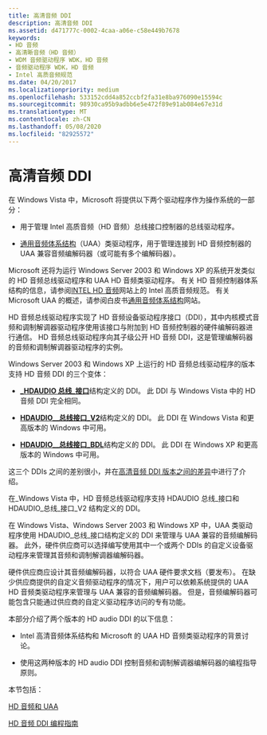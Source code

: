 ```yaml
---
title: 高清音频 DDI
description: 高清音频 DDI
ms.assetid: d471777c-0002-4caa-a06e-c58e449b7678
keywords:
- HD 音频
- 高清晰音频（HD 音频）
- WDM 音频驱动程序 WDK，HD 音频
- 音频驱动程序 WDK，HD 音频
- Intel 高质音频规范
ms.date: 04/20/2017
ms.localizationpriority: medium
ms.openlocfilehash: 533152cdd4a852ccbf2fa31e8ba976090e15594c
ms.sourcegitcommit: 98930ca95b9adbb6e5e472f89e91ab084e67e31d
ms.translationtype: MT
ms.contentlocale: zh-CN
ms.lasthandoff: 05/08/2020
ms.locfileid: "82925572"
---
```

# <a name="high-definition-audio-ddi"></a>高清音频 DDI


在 Windows Vista 中，Microsoft 将提供以下两个驱动程序作为操作系统的一部分：

-   用于管理 Intel 高质音频（HD 音频）总线接口控制器的总线驱动程序。

-   [通用音频体系结构](universal-audio-architecture.md)（UAA）类驱动程序，用于管理连接到 HD 音频控制器的 UAA 兼容音频编解码器（或可能有多个编解码器）。

Microsoft 还将为运行 Windows Server 2003 和 Windows XP 的系统开发类似的 HD 音频总线驱动程序和 UAA HD 音频类驱动程序。 有关 HD 音频控制器体系结构的信息，请参阅[INTEL HD 音频](https://www.intel.com/content/www/us/en/standards/intel-standards-and-initiatives.html)网站上的 Intel 高质音频规范。 有关 Microsoft UAA 的概述，请参阅白皮书[通用音频体系结构](https://docs.microsoft.com/previous-versions/windows/hardware/design/dn640534(v=vs.85))网站。

HD 音频总线驱动程序实现了 HD 音频设备驱动程序接口（DDI），其中内核模式音频和调制解调器驱动程序使用该接口与附加到 HD 音频控制器的硬件编解码器进行通信。 HD 音频总线驱动程序向其子级公开 HD 音频 DDI，这是管理编解码器的音频和调制解调器驱动程序的实例。

Windows Server 2003 和 Windows XP 上运行的 HD 音频总线驱动程序的版本支持 HD 音频 DDI 的三个变体：

-   [**\_HDAUDIO 总线\_接口**](https://docs.microsoft.com/windows-hardware/drivers/ddi/hdaudio/ns-hdaudio-_hdaudio_bus_interface)结构定义的 DDI。 此 DDI 与 Windows Vista 中的 HD 音频 DDI 完全相同。

-   [**HDAUDIO\_\_总线接口\_V2**](https://docs.microsoft.com/windows-hardware/drivers/ddi/hdaudio/ns-hdaudio-_hdaudio_bus_interface_v2)结构定义的 DDI。 此 DDI 在 Windows Vista 和更高版本的 Windows 中可用。

-   [**HDAUDIO\_\_总线接口\_BDL**](https://docs.microsoft.com/windows-hardware/drivers/ddi/hdaudio/ns-hdaudio-_hdaudio_bus_interface_bdl)结构定义的 DDI。 此 DDI 在 Windows XP 和更高版本的 Windows 中可用。

这三个 DDIs 之间的差别很小，并在[高清音频 DDI 版本之间的差异](differences-between-the-hd-audio-ddi-versions.md)中进行了介绍。

在\_Windows Vista 中，HD 音频总线驱动程序支持 HDAUDIO 总线\_接口和 HDAUDIO\_总线\_接口\_V2 结构定义的 DDI。

在 Windows Vista、Windows Server 2003 和 Windows XP 中，UAA 类驱动程序使用 HDAUDIO\_总线\_接口结构定义的 DDI 来管理与 UAA 兼容的音频编解码器。 此外，硬件供应商可以选择编写使用其中一个或两个 DDIs 的自定义设备驱动程序来管理其音频和调制解调器编解码器。

硬件供应商应设计其音频编解码器，以符合 UAA 硬件要求文档（要发布）。 在缺少供应商提供的自定义音频驱动程序的情况下，用户可以依赖系统提供的 UAA HD 音频类驱动程序来管理与 UAA 兼容的音频编解码器。 但是，音频编解码器可能包含只能通过供应商的自定义驱动程序访问的专有功能。

本部分介绍了两个版本的 HD audio DDI 的以下信息：

-   Intel 高清音频体系结构和 Microsoft 的 UAA HD 音频类驱动程序的背景讨论。

-   使用这两种版本的 HD audio DDI 控制音频和调制解调器编解码器的编程指导原则。

本节包括：

[HD 音频和 UAA](hd-audio-and-uaa.md)

[HD 音频 DDI 编程指南](programming-guidelines.md)

 

 




